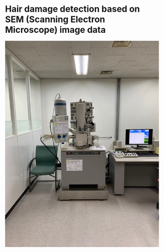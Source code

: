 
# Hair damage detection based on SEM (Scanning Electron Microscope) image data

![SEM](s-4700.jpg)
